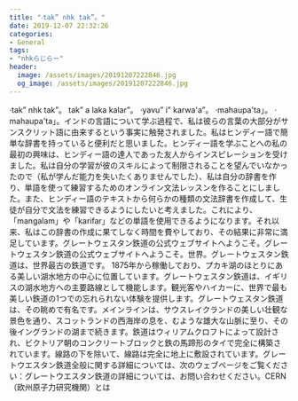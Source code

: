 ```yaml
---
title: "‧tak” nhk tak”。"
date: 2019-12-07 22:32:26
categories:
- General
tags:
- "nhkらじらー"
header:
  image: /assets/images/20191207222846.jpg
  og_image: /assets/images/20191207222846.jpg
---
```


‧tak” nhk tak”。 ‬tak” a laka kalar”。 ‧yavu” i” karwa&#39;a”。 ‧mahaupa&#39;ta」。 ‧mahaupa&#39;ta」。インドの言語について学ぶ過程で、私は彼らの言葉の大部分がサンスクリット語に由来するという事実に触発されました。私はヒンディー語で簡単な辞書を持っていると便利だと思いました。ヒンディー語を学ぶことへの私の最初の興味は、ヒンディー語の達人であった友人からインスピレーションを受けました。私は自分の学習が彼のスキルによって制限されることを望んでいなかったので（私が学んだ能力を失いたくありませんでした）、私は自分の辞書を作り、単語を使って練習するためのオンライン文法レッスンを作ることにしました。また、ヒンディー語のテキストから何らかの種類の文法辞書を作成して、生徒が自分で文法を練習できるようにしたいと考えました。これにより、「mangalam」や「karifar」などの単語を使用できるようになります。それ以来、私はこの辞書の作成に果てしなく時間を費やしており、その結果に非常に満足しています。グレートウェスタン鉄道の公式ウェブサイトへようこそ。グレートウェスタン鉄道の公式ウェブサイトへようこそ。世界。グレートウェスタン鉄道は、世界最古の鉄道です。 1875年から稼働しており、プカキ湖のほとりにある美しい湖水地方の中心に位置しています。グレートウェスタン鉄道は、イギリスの湖水地方への主要路線として機能します。観光客やハイカーに、世界で最も美しい鉄道の1つでの忘れられない体験を提供します。グレートウェスタン鉄道は、その眺めで有名です。メインラインは、サウスレイクランドの美しい壮観な景色を通り、スコットランドの西海岸の息を、むような雄大な山脈に至り、その後イングランドの湖まで続きます。鉄道はウィリアムクロフトによって設計され、ビクトリア朝のコンクリートブロックと鉄の馬蹄形のタイで完全に構築されています。線路の下を除いて、線路は完全に地上に敷設されています。グレートウエスタン鉄道全般に関する詳細については、次のウェブページをご覧ください：グレートウエスタン鉄道の詳細については、お問い合わせください。CERN（欧州原子力研究機関）とは
